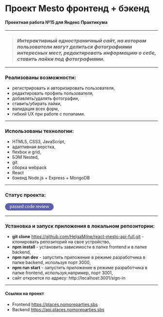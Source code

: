 # Проект Mesto фронтенд + бэкенд

#### Проектная работа №15  для Яндекс Практикума
------
>### *Интерактивный одностраничный сайт, на котором пользователи могут делиться фотографиями интересных мест, редактировать информацию о себе, ставить лайки под фотографиями.*
------

###  Реализованы возможности:

* регистрировать и авторизировать пользователя,
* редактировать профиль пользователя,
* добавлять/удалять фотографии,
* ставить/убирать лайки,
* валидация всех форм,
* гибкий UX при работе с попапами.

------

###  Использованы технологии:

* HTML5, CSS3, JavaScript,
* адаптивная верстка,
* flexbox и grid,
* БЭМ Nested,
* git
* сборка webpack
* React
* бэкенд Node.js + Express + MongoDB
------

###  Статус проекта:
<img src="https://github.com/HelgaMilne/HelgaMilne/blob/main/src/images/passed_code_review.svg" alt="badge" width="160px">

------

###  Установка и запуск приложения в локальном репозитории:

* **git clone** https://github.com/HelgaMilne/react-mesto-api-full.git - клонировать репозиторий на свое устройство,
* **npm install** - установить зависимости в папке frontend и в папке backend,
* **npm run dev** - запустить приложение в режиме разработчика в папке backend, используя  порт 3000,
* **npm run start** - запустить приложение в режиме разработчика в папке frontend, используя,например, порт 3001,
* сайт откроется по адресу: http://localhost:3001/sign-in

------
  
####  Ссылки на проект

* Frontend  https://places.nomoreparties.sbs
* Backend  https://api.places.nomoreparties.sbs
